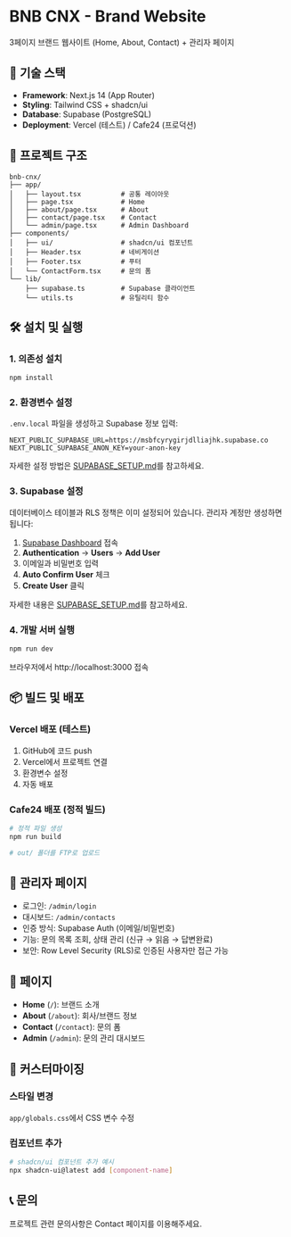 # BNB CNX - Brand Website

3페이지 브랜드 웹사이트 (Home, About, Contact) + 관리자 페이지

## 🚀 기술 스택

-  **Framework**: Next.js 14 (App Router)
-  **Styling**: Tailwind CSS + shadcn/ui
-  **Database**: Supabase (PostgreSQL)
-  **Deployment**: Vercel (테스트) / Cafe24 (프로덕션)

## 📁 프로젝트 구조

```
bnb-cnx/
├── app/
│   ├── layout.tsx          # 공통 레이아웃
│   ├── page.tsx            # Home
│   ├── about/page.tsx      # About
│   ├── contact/page.tsx    # Contact
│   └── admin/page.tsx      # Admin Dashboard
├── components/
│   ├── ui/                 # shadcn/ui 컴포넌트
│   ├── Header.tsx          # 네비게이션
│   ├── Footer.tsx          # 푸터
│   └── ContactForm.tsx     # 문의 폼
└── lib/
    ├── supabase.ts         # Supabase 클라이언트
    └── utils.ts            # 유틸리티 함수
```

## 🛠️ 설치 및 실행

### 1. 의존성 설치

```bash
npm install
```

### 2. 환경변수 설정

`.env.local` 파일을 생성하고 Supabase 정보 입력:

```env
NEXT_PUBLIC_SUPABASE_URL=https://msbfcyrygirjdlliajhk.supabase.co
NEXT_PUBLIC_SUPABASE_ANON_KEY=your-anon-key
```

자세한 설정 방법은 [SUPABASE_SETUP.md](./SUPABASE_SETUP.md)를 참고하세요.

### 3. Supabase 설정

데이터베이스 테이블과 RLS 정책은 이미 설정되어 있습니다.
관리자 계정만 생성하면 됩니다:

1. [Supabase Dashboard](https://supabase.com/dashboard/project/msbfcyrygirjdlliajhk/auth/users) 접속
2. **Authentication** → **Users** → **Add User**
3. 이메일과 비밀번호 입력
4. **Auto Confirm User** 체크
5. **Create User** 클릭

자세한 내용은 [SUPABASE_SETUP.md](./SUPABASE_SETUP.md)를 참고하세요.

### 4. 개발 서버 실행

```bash
npm run dev
```

브라우저에서 http://localhost:3000 접속

## 📦 빌드 및 배포

### Vercel 배포 (테스트)

1. GitHub에 코드 push
2. Vercel에서 프로젝트 연결
3. 환경변수 설정
4. 자동 배포

### Cafe24 배포 (정적 빌드)

```bash
# 정적 파일 생성
npm run build

# out/ 폴더를 FTP로 업로드
```

## 🔐 관리자 페이지

-  로그인: `/admin/login`
-  대시보드: `/admin/contacts`
-  인증 방식: Supabase Auth (이메일/비밀번호)
-  기능: 문의 목록 조회, 상태 관리 (신규 → 읽음 → 답변완료)
-  보안: Row Level Security (RLS)로 인증된 사용자만 접근 가능

## 📄 페이지

-  **Home** (`/`): 브랜드 소개
-  **About** (`/about`): 회사/브랜드 정보
-  **Contact** (`/contact`): 문의 폼
-  **Admin** (`/admin`): 문의 관리 대시보드

## 🎨 커스터마이징

### 스타일 변경

`app/globals.css`에서 CSS 변수 수정

### 컴포넌트 추가

```bash
# shadcn/ui 컴포넌트 추가 예시
npx shadcn-ui@latest add [component-name]
```

## 📞 문의

프로젝트 관련 문의사항은 Contact 페이지를 이용해주세요.
